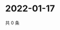 # 2022-01-17

共 0 条

<!-- BEGIN WEIBO -->
<!-- 最后更新时间 Mon Jan 17 2022 03:09:52 GMT+0800 (China Standard Time) -->

<!-- END WEIBO -->
